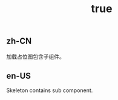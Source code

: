﻿---
order: 3
title:
  zh-CN: 包含子组件
  en-US: Contains sub component
---

 ## zh-CN

 加载占位图包含子组件。

 ## en-US
 
 Skeleton contains sub component.
